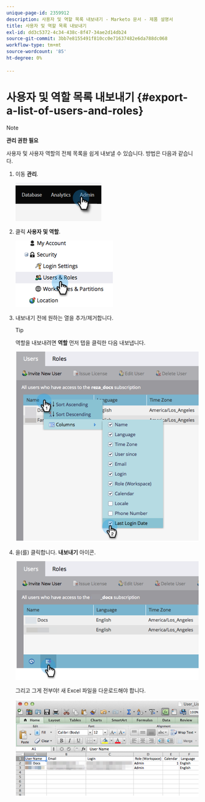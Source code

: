 ```yaml
---
unique-page-id: 2359912
description: 사용자 및 역할 목록 내보내기 - Marketo 문서 - 제품 설명서
title: 사용자 및 역할 목록 내보내기
exl-id: dd3c5372-4c34-438c-8f47-34ae2d14db24
source-git-commit: 3bb7e8155491f810cc0e71637482e6da788dc068
workflow-type: tm+mt
source-wordcount: '85'
ht-degree: 0%

---
```


# 사용자 및 역할 목록 내보내기 {#export-a-list-of-users-and-roles}

>[!NOTE]
>
>**관리 권한 필요**

사용자 및 사용자 역할의 전체 목록을 쉽게 내보낼 수 있습니다. 방법은 다음과 같습니다.

1. 이동 **관리**.

   ![](assets/export-a-list-of-users-and-roles-1.png)

1. 클릭 **사용자 및 역할**.

   ![](assets/export-a-list-of-users-and-roles-2.png)

1. 내보내기 전에 원하는 열을 추가/제거합니다.

   >[!TIP]
   >
   >역할을 내보내려면 **역할** 먼저 탭을 클릭한 다음 내보냅니다.

   ![](assets/export-a-list-of-users-and-roles-3.png)

1. 을(를) 클릭합니다. **내보내기** 아이콘.

   ![](assets/export-a-list-of-users-and-roles-4.png)

   그리고 그게 전부야! 새 Excel 파일을 다운로드해야 합니다.

   ![](assets/export-a-list-of-users-and-roles-5.png)

